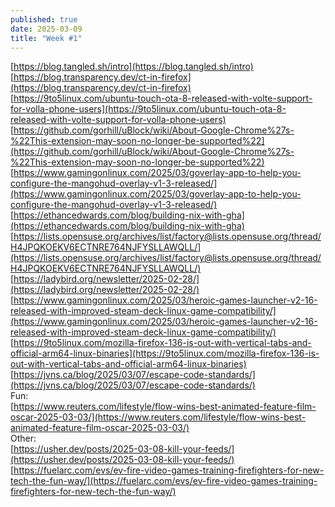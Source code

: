 ```yaml
---
published: true
date: 2025-03-09
title: "Week #1"
---
```

[https://blog.tangled.sh/intro](https://blog.tangled.sh/intro)  
[https://blog.transparency.dev/ct-in-firefox](https://blog.transparency.dev/ct-in-firefox)  
[https://9to5linux.com/ubuntu-touch-ota-8-released-with-volte-support-for-volla-phone-users](https://9to5linux.com/ubuntu-touch-ota-8-released-with-volte-support-for-volla-phone-users)  
[https://github.com/gorhill/uBlock/wiki/About-Google-Chrome%27s-%22This-extension-may-soon-no-longer-be-supported%22](https://github.com/gorhill/uBlock/wiki/About-Google-Chrome%27s-%22This-extension-may-soon-no-longer-be-supported%22)  
[https://www.gamingonlinux.com/2025/03/goverlay-app-to-help-you-configure-the-mangohud-overlay-v1-3-released/](https://www.gamingonlinux.com/2025/03/goverlay-app-to-help-you-configure-the-mangohud-overlay-v1-3-released/)  
[https://ethancedwards.com/blog/building-nix-with-gha](https://ethancedwards.com/blog/building-nix-with-gha)  
[https://lists.opensuse.org/archives/list/factory@lists.opensuse.org/thread/H4JPQKOEKV6ECTNRE764NJFYSLLAWQLL/](https://lists.opensuse.org/archives/list/factory@lists.opensuse.org/thread/H4JPQKOEKV6ECTNRE764NJFYSLLAWQLL/)  
[https://ladybird.org/newsletter/2025-02-28/](https://ladybird.org/newsletter/2025-02-28/)  
[https://www.gamingonlinux.com/2025/03/heroic-games-launcher-v2-16-released-with-improved-steam-deck-linux-game-compatibility/](https://www.gamingonlinux.com/2025/03/heroic-games-launcher-v2-16-released-with-improved-steam-deck-linux-game-compatibility/)  
[https://9to5linux.com/mozilla-firefox-136-is-out-with-vertical-tabs-and-official-arm64-linux-binaries](https://9to5linux.com/mozilla-firefox-136-is-out-with-vertical-tabs-and-official-arm64-linux-binaries)  
[https://jvns.ca/blog/2025/03/07/escape-code-standards/](https://jvns.ca/blog/2025/03/07/escape-code-standards/)  
Fun:  
[https://www.reuters.com/lifestyle/flow-wins-best-animated-feature-film-oscar-2025-03-03/](https://www.reuters.com/lifestyle/flow-wins-best-animated-feature-film-oscar-2025-03-03/)  
Other:  
[https://usher.dev/posts/2025-03-08-kill-your-feeds/](https://usher.dev/posts/2025-03-08-kill-your-feeds/)  
[https://fuelarc.com/evs/ev-fire-video-games-training-firefighters-for-new-tech-the-fun-way/](https://fuelarc.com/evs/ev-fire-video-games-training-firefighters-for-new-tech-the-fun-way/)